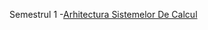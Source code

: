 Semestrul 1
 -[Arhitectura Sistemelor De Calcul](https://github.com/ungureancatalina/UBB--FMI/tree/main/AN_1/SEM_1/ASC)
